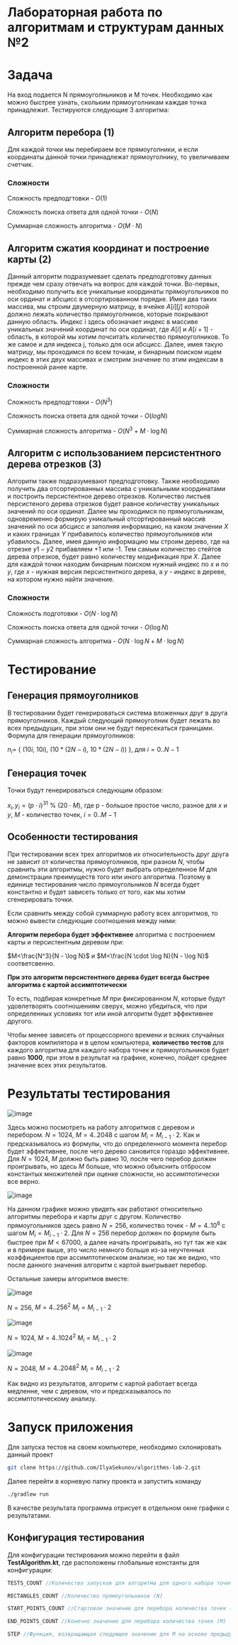# Лабораторная работа по алгоритмам и структурам данных №2

  

<h1>Задача</h1>

На вход подается N прямоуголньников и M точек. Необходимо как можно быстрее узнать, скольким прямоуголникам каждая точка принадлежит. Тестируются следующие 3 алгоритма:

  

<h2>Алгоритм перебора (1)</h2>

Для каждой точки мы перебираем все прямоуголники, и если координаты данной точки принадлежат прямоуголнику, то увеличиваем счетчик.

  

<h3>Сложности</h3>

Сложность предподгтовки - $O(1)$</br>

Сложность поиска ответа для одной точки - $O(N)$</br>

Суммарная сложность алгоритма - $O(M \cdot N)$</br>

<h2>Алгоритм сжатия координат и построение карты (2)</h2>

Данный алгоритм подразумевает сделать предподготовку данных прежде чем сразу отвечать на вопрос для каждой точки. Во-первых, необходимо получить все уникальные координаты прямоугольников по оси ординат и абсцисс в отсортированном порядке. Имея два таких массива, мы строим двумерную матрицу, в ячейке $A[i][j]$ которой должно лежать количество прямоуголников, которые покрывают данную область. Индекс i здесь обозначает индекс в массиве уникальных значений координат по оси ординат, где $A[i]$ и $A[i + 1]$ - область, в которой мы хотим почситать количество прямоуголников. То же самое и для индекса j, только для оси абсцисс. Далее, имея такую матрицу, мы проходимся по всем точкам, и бинарным поиском ищем индекс в этих двух массивах и смотрим значение по этим индексам в построенной ранее карте.

  
<h3>Сложности</h3>

Сложность предподгтовки - $O(N^3)$</br>

Сложность поиска ответа для одной точки - $O(logN)$</br>

Суммарная сложность алгоритма - $O(N^3 + M \cdot \log N)$</br>

<h2>Алгоритм с использованием персистентного дерева отрезков (3)</h2>

Алгоритм также подразумевают предподготовку. Также необходимо получить два отсортированных массива с уникальными координатами и построить персистентное дерево отрезков. Количество листьев персистеного дерева отрезков будет равное количеству уникальных значений по оси ординат. Далее мы проходимся по прямоугольникам, одновременно формирую уникальный отсортированный массив значений по оси абсцисс и заполняя информацию, на каком значении $X$ и каких границах $Y$ прибавилось количество прямоугольников или убавилось. Далее, имея данную информацию мы строим дерево, где на отрезке $y1-y2$ прибавляем +1 или -1. Тем самым количество стейтов дерева отрезков, будет равно количеству модификация при $X$. Далее для каждой точки находим бинарным поиском нужный индекс по $x$ и по $y$, где $x$ - нужная версия персистентного дерева, а $y$ - индекс в дереве, на котором нужно найти значение.

<h3>Сложности</h3>

 Сложность подготовки - $O(N \cdot \log N)$</br>

Сложность поиска ответа для одной точки - $O(\log N)$</br>

Суммарная сложность алгоритма - $O(N \cdot \log N + M \cdot \log N)$</br>

<h1>Тестирование</h1>

<h2>Генерация прямоуголников</h2>

В тестировании будет генерироваться система вложенных друг в друга прямоуголников. Каждый следующий прямоуголник будет лежать во всех предыдущих, при этом они не будут пересекаться границами. Формула для генерации прямоуголников:

$n_i=$ { ($10i$, $10i$), ($10 * (2N - i)$, $10 * (2N - i)$) }, для $i = 0..N-1$

<h2>Генерация точек</h2>

Точки будут генерироваться следующим образом:

$x_i, y_i=(p \cdot i)^{31}$ % $(20 \cdot M)$, где p - большое простое число, разное для $x$ и $y$, $M$ - количество точек, $i=0..M-1$

<h2>Особенности тестирования</h2>

При тестировании всех трех алгоритмов их относительность друг друга не зависит от количества прямоуголников, при разном $N$, чтобы сравнить эти алгоритмы, нужно будет выбрать определенное $M$ для демонстрации преимуществ того или иного алгоритма. Поэтому в единице тестирования число прямоугольников $N$ всегда будет константно и будет зависеть только от того, как мы хотим сгенерировать точки.

Если сравнить между собой суммарную работу всех алгоритмов, то можно вывести следующие соотношения между ними:

<b>Алгоритм перебора будет эффективнее</b> алгоритма с построением карты и персистентным деревом при:

$M<\frac{N^3}{N - \log N}$ и $M<\frac{N \cdot \log N}{N - \log N}$ соответсвенно.

<b>При это алгоритм персистентного дерева будет всегда быстрее алгоритма с картой ассимптотически</b>

То есть, подбирая конкретные $M$ при фиксированном $N$, которые будут удовлетворять соотношениям сверух, можно убедиться, что при определенных условиях тот или иной алгоритм будет эффективнее другого.

Чтобы менее зависеть от процессорного времени и всяких случайных факторов компилятора и в целом компьютера, <b>количество тестов</b> для каждого алгоритма для каждого набора точек и прямоугольников будет равно <b>1000</b>, при этом в результат на графике, конечно, пойдет среднее значение всех этих результатов.

<h1>Результаты тестирования</h1>

![image](charts/bf-pst-1024-rectangles-2048-points.png)

Здесь можно посмотреть на работу алгоритмов с деревом и перебором. $N=1024$, $M=4..2048$ с шагом $M_i=M_{i-1} \cdot 2$. Как и предсказывалось из формулы, что до определенного момента перебор будет эффективнее, после чего дерево сановится гораздо эффективнее. Для $N=1024$, $M$ должно быть равно 10, после чего перебор должен проигрывать, но здесь $M$ больше, что можно объяснить отбросом константых множителей при оценке сложности, но ассимптотически все верно.  

![image](charts/bf-map-256-rectangles-1000000-points.png)

На данном графике можно увидеть как работают относительно алгоритмы перебора и карты друг с другом. Количество прямоугольников здесь равно $N=256$, количество точек - $M=4..10^6$ с шагом $M_i=M_{i-1}\cdot 2$. Для $N=256$ перебор должен по формуле быть быстрее при $M<67000$, а далее начать проигрывать, но тут так же как и в примере выше, это число немного больше из-за неучтенных коэффициентов при ассимптотическом анализе, но так же видно, что после данного значения алгоритм с картой выигрывает перебор.

Остальные замеры алгоритмов вместе:

![image](charts/256-rectangles-256^2-points.png)

$N=256$, $M=4..256^2$ $M_i=M_{i-1} \cdot 2$

![image](charts/1024-rectangles-1024^2-points.png)

$N=1024$, $M=4..1024^2$ $M_i=M_{i-1} \cdot 2$

![image](charts/2048-rectangles-2048^2-points.png)

$N=2048$, $M=4..2048^2$ $M_i=M_{i-1} \cdot 2$

Как видно из результатов, алгоритм с картой работает всегда медленне, чем с деревом, что и предсказывалось по ассимптотическому анализу.

<h1>Запуск приложения</h1>

Для запуска тестов на своем компьютере, необходимо склонировать данный проект

```bash
git clone https://github.com/IlyaSekunov/algorithms-lab-2.git
```

Далее перейти в корневую папку проекта и запустить команду

```bash
./gradlew run
```

В качестве результата программа отрисует в отдельном окне графики с результатами.

<h2>Конфигурация тестирования</h2>

Для конфигурации тестирования можно перейти в файл <b>TestAlgorithm.kt</b>, где расположены глобальные константы для конфигурации:

```kotlin
TESTS_COUNT //Количество запусков для алгоритма для одного набора точек и прямоугольников

RECTANGLES_COUNT //Количество прямоугольников (N)

START_POINTS_COUNT //Стартовое значение для перебора количества точек (M)

END_POINTS_COUNT //Конечно значение для перебора количества точек (M)

STEP //Функция, возвращающая следующее значение для M на основе предыдущего значения
```